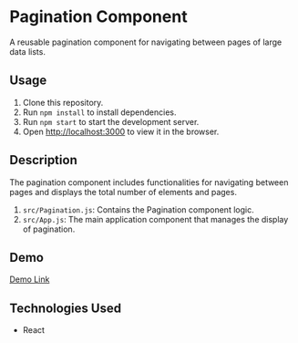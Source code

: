 # Pagination Component

A reusable pagination component for navigating between pages of large data lists.

## Usage

1. Clone this repository.
2. Run `npm install` to install dependencies.
3. Run `npm start` to start the development server.
4. Open [http://localhost:3000]() to view it in the browser.

## Description

The pagination component includes functionalities for navigating between pages and displays the total number of elements and pages.

1. `src/Pagination.js`: Contains the Pagination component logic.
2. `src/App.js`: The main application component that manages the display of pagination.

## Demo

[Demo Link](https://antoinewtz.github.io/pagination-component/)

## Technologies Used

* React
